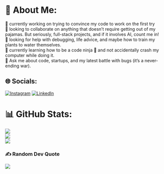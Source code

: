 # 💫 About Me:
🔭 currently working on trying to convince my code to work on the first try <br>👯 looking to collaborate on anything that doesn’t require getting out of my pajamas. But seriously, full-stack projects, and if it involves AI, count me in!<br>🤝 looking for help with debugging, life advice, and maybe how to train my plants to water themselves.<br>🌱 currently learning how to be a code ninja 🥷 and not accidentally crash my computer while doing it.<br>💬 Ask me about code, startups, and my latest battle with bugs (it’s a never-ending war).<br>


## 🌐 Socials:
[![Instagram](https://img.shields.io/badge/Instagram-%23E4405F.svg?logo=Instagram&logoColor=white)](https://instagram.com/shreyas_garg_) [![LinkedIn](https://img.shields.io/badge/LinkedIn-%230077B5.svg?logo=linkedin&logoColor=white)](https://linkedin.com/in/shreyas-garg-569036287) 

# 📊 GitHub Stats:
![](https://github-readme-stats.vercel.app/api?username=shreyas-garg&theme=dark&hide_border=false&include_all_commits=true&count_private=true)<br/>
![](https://github-readme-streak-stats.herokuapp.com/?user=shreyas-garg&theme=dark&hide_border=false)<br/>
![](https://github-readme-stats.vercel.app/api/top-langs/?username=shreyas-garg&theme=dark&hide_border=false&include_all_commits=true&count_private=true&layout=compact)

### ✍️ Random Dev Quote
![](https://quotes-github-readme.vercel.app/api?type=horizontal&theme=tokyonight)

<!-- Proudly created with GPRM ( https://gprm.itsvg.in ) -->
